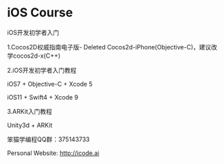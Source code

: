 iOS Course
==========

iOS开发初学者入门

1.Cocos2D权威指南电子版- Deleted
Cocos2d-iPhone(Objective-C)，建议改学cocos2d-x(C++)

2.iOS开发初学者入门教程

iOS7 + Objective-C + Xcode 5

iOS11 + Swift4 + Xcode 9

3.ARKit入门教程

Unity3d + ARKit

笨猫学编程QQ群：375143733

Personal Website: http://icode.ai


